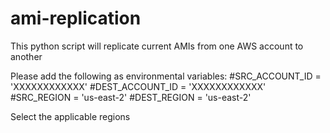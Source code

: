 # ami-replication
This python script will replicate current AMIs from one AWS account to another

Please add the following as environmental variables:
#SRC_ACCOUNT_ID = 'XXXXXXXXXXXX'
#DEST_ACCOUNT_ID = 'XXXXXXXXXXXX'
#SRC_REGION = 'us-east-2'
#DEST_REGION = 'us-east-2'

Select the applicable regions
